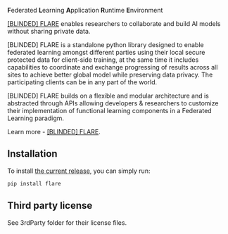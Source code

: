 **F**ederated **L**earning **A**pplication **R**untime **E**nvironment


[[BLINDED] FLARE](https://flare.readthedocs.io/en/main/index.html) enables researchers to collaborate and build AI models without sharing private data. 

[BLINDED] FLARE is a standalone python library designed to enable federated learning amongst different parties using their local secure protected data for client-side training, at the same time it includes capabilities to coordinate and exchange progressing of results across all sites to achieve better global model while preserving data privacy. The participating clients can be in any part of the world. 

[BLINDED] FLARE builds on a flexible and modular architecture and is abstracted through APIs allowing developers & researchers to customize their implementation of functional learning components in a Federated Learning paradigm. 

Learn more - [[BLINDED] FLARE](https://flare.readthedocs.io/en/main/index.html).


## Installation

To install [the current release](https://pypi.org/project/flare), you can simply run:

```bash
pip install flare
```

## Third party license

See 3rdParty folder for their license files.


